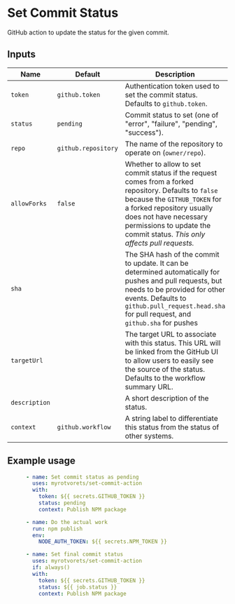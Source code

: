 # Set Commit Status

GitHub action to update the status for the given commit.

## Inputs

| Name          | Default             | Description |
| ------------- | ------------------- | ----------- |
| `token`       | `github.token`      | Authentication token used to set the commit status. Defaults to `github.token`. |
| `status`      | `pending`           | Commit status to set (one of "error", "failure", "pending", "success").         |
| `repo`        | `github.repository` | The name of the repository to operate on (`owner/repo`).                        |
| `allowForks`  | `false`             | Whether to allow to set commit status if the request comes from a forked repository. Defaults to `false` because the `GITHUB_TOKEN` for a forked repository usually does not have necessary permissions to update the commit status. *This only affects pull requests.* |
| `sha`         |                     | The SHA hash of the commit to update. It can be determined automatically for pushes and pull requests, but needs to be provided for other events. Defaults to `github.pull_request.head.sha` for pull request, and `github.sha` for pushes |
| `targetUrl`   |                     | The target URL to associate with this status. This URL will be linked from the GitHub UI to allow users to easily see the source of the status. Defaults to the workflow summary URL. |
| `description` |                     | A short description of the status.                                              |
| `context`     | `github.workflow`   | A string label to differentiate this status from the status of other systems.   |

## Example usage

```yaml
      - name: Set commit status as pending
        uses: myrotvorets/set-commit-action
        with:
          token: ${{ secrets.GITHUB_TOKEN }}
          status: pending
          context: Publish NPM package

      - name: Do the actual work
        run: npm publish
        env:
          NODE_AUTH_TOKEN: ${{ secrets.NPM_TOKEN }}

      - name: Set final commit status
        uses: myrotvorets/set-commit-action
        if: always()
        with:
          token: ${{ secrets.GITHUB_TOKEN }}
          status: ${{ job.status }}
          context: Publish NPM package
```
